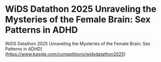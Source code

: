 # WiDS Datathon 2025 Unraveling the Mysteries of the Female Brain: Sex Patterns in ADHD
WiDS Datathon 2025 Unraveling the Mysteries of the Female Brain: Sex Patterns in ADHD] (https://www.kaggle.com/competitions/widsdatathon2025)
